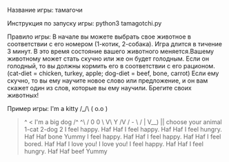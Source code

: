 Название игры: тамагочи

Инструкция по запуску игры:
	python3 tamagotchi.py

Правило игры:
В начале вы можете выбрать свое животное в соответствии с его номером (1-котик, 2-собака). Игра длится в тичение 3 минут.
В это время состояние вашего животного меняется.Вашему животному может стать скучно или же он будет голодным. Если он голодный, то вы должны кормить его в соответствии с его рационом. (cat-diet = chicken, turkey, apple; dog-diet = beef, bone, carrot)
Если ему скучно, то вы ему научите новое слово или предложение, и он вам скажет один из слов, которые вы ему научили. Брегите своих животных!

Пример игры:
I'm a kitty 
 /\_/\ 
( o.o )
 > ^ <
I'm a big dog 
  /^ ^\ 
 / 0 0 \ 
 V\ Y /V 
  / - \ 
 / | 
V__) ||
choose your animal         1-cat         2-dog
2
I feel happy. 
Haf Haf
I feel happy. 
Haf Haf
I feel hungry. 
Haf Haf
bone
Yummy
I feel happy. 
Haf Haf
I feel happy. 
Haf Haf
I feel bored. 
Haf Haf
I love you!
I love you!
I feel happy. 
Haf Haf
I feel hungry. 
Haf Haf
beef
Yummy

